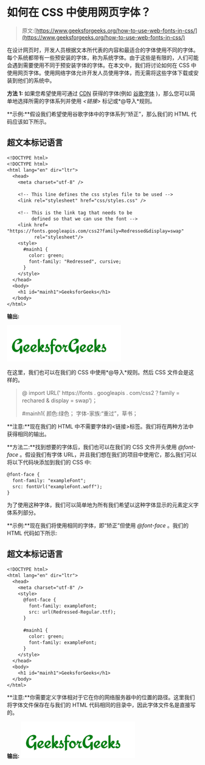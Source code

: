 # 如何在 CSS 中使用网页字体？

> 原文:[https://www.geeksforgeeks.org/how-to-use-web-fonts-in-css/](https://www.geeksforgeeks.org/how-to-use-web-fonts-in-css/)

在设计网页时，开发人员根据文本所代表的内容和最适合的字体使用不同的字体。每个系统都带有一些预安装的字体，称为系统字体。由于这些是有限的，人们可能会遇到需要使用不同于预安装字体的字体。在本文中，我们将讨论如何在 CSS 中使用网页字体。使用网络字体允许开发人员使用字体，而无需将这些字体下载或安装到他们的系统中。

**方法 1:** 如果您希望使用可通过 [<u>CDN</u>](https://www.geeksforgeeks.org/what-is-a-content-distribution-network-and-how-does-it-work/) 获得的字体(例如 [<u>谷歌字体</u>](https://fonts.google.com) )，那么您可以简单地选择所需的字体系列并使用 *<链接>* 标记或*@导入*规则。

**示例:**假设我们希望使用谷歌字体中的字体系列“矫正”，那么我们的 HTML 代码应该如下所示。

## 超文本标记语言

```
<!DOCTYPE html>
<!DOCTYPE html>
<html lang="en" dir="ltr">
  <head>
    <meta charset="utf-8" />

    <!-- This line defines the css styles file to be used -->
    <link rel="stylesheet" href="css/styles.css" />

    <!-- This is the link tag that needs to be 
         defined so that we can use the font -->
    <link href=
"https://fonts.googleapis.com/css2?family=Redressed&display=swap"
          rel="stylesheet"/>
    <style>
      #mainh1 {
        color: green;
        font-family: "Redressed", cursive;
      }
    </style>
  </head>
  <body>
    <h1 id="mainh1">GeeksforGeeks</h1>
  </body>
</html>
```

**输出:**

![](img/208c297c760fc9427c1b1ee10d3b5681.png)

在这里，我们也可以在我们的 CSS 中使用*@导入*规则。然后 CSS 文件会是这样的。

> @ import URL(' https://fonts . googleapis . com/css2？family = rechared & display = swap’)；
> 
> #mainh1{
> 颜色:绿色；
> 字体-家族:“重过”，草书；

**注意:**现在我们的 HTML 中不需要字体的<链接>标签。我们将在两种方法中获得相同的输出。

**方法二:**找到想要的字体后，我们也可以在我们的 CSS 文件开头使用 *@font-face* 。假设我们有字体 URL，并且我们想在我们的项目中使用它，那么我们可以将以下代码块添加到我们的 CSS 中:

```
@font-face {
  font-family: "exampleFont";
  src: fontUrl("exampleFont.woff");
}
```

为了使用这种字体，我们可以简单地为所有我们希望以这种字体显示的元素定义字体系列部分。

**示例:**现在我们将使用相同的字体，即“矫正”但使用 *@font-face* 。我们的 HTML 代码如下所示:

## 超文本标记语言

```
<!DOCTYPE html>
<html lang="en" dir="ltr">
  <head>
    <meta charset="utf-8" />
    <style>
      @font-face {
        font-family: exampleFont;
        src: url(Redressed-Regular.ttf);
      }

      #mainh1 {
        color: green;
        font-family: exampleFont;
      }
    </style>
  </head>
  <body>
    <h1 id="mainh1">GeeksforGeeks</h1>
  </body>
</html>
```

**注意:**你需要定义字体相对于它在你的网络服务器中的位置的路径。这里我们将字体文件保存在与我们的 HTML 代码相同的目录中，因此字体文件名是直接写的。

**输出:**
![](img/208c297c760fc9427c1b1ee10d3b5681.png)